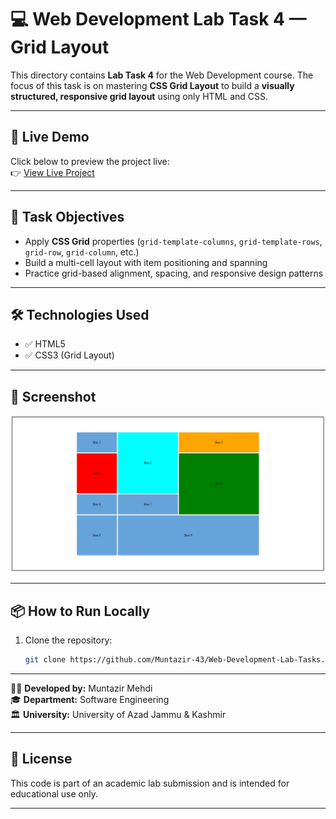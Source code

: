 # 💻 Web Development Lab Task 4 — Grid Layout

This directory contains **Lab Task 4** for the Web Development course. The focus of this task is on mastering **CSS Grid Layout** to build a **visually structured, responsive grid layout** using only HTML and CSS.

---

## 🔗 Live Demo

Click below to preview the project live:  
👉 [View Live Project](https://muntazir-43.github.io/Web-Development-Lab-Tasks/Lab%20Task%204/index.html)

---

## 🎯 Task Objectives

- Apply **CSS Grid** properties (`grid-template-columns`, `grid-template-rows`, `grid-row`, `grid-column`, etc.)
- Build a multi-cell layout with item positioning and spanning
- Practice grid-based alignment, spacing, and responsive design patterns

---

## 🛠 Technologies Used

- ✅ HTML5  
- ✅ CSS3 (Grid Layout)

---

## 📸 Screenshot

![Preview Screenshot](https://github.com/Muntazir-43/Web-Development-Lab-Tasks/blob/main/Lab%20Task%204/Assests/Grid%20Task%20Preview.jpeg?raw=true)

---

## 📦 How to Run Locally

1. Clone the repository:
   ```bash
   git clone https://github.com/Muntazir-43/Web-Development-Lab-Tasks.git
   ```
---

🧑‍💻 **Developed by:** Muntazir Mehdi  
🎓 **Department:** Software Engineering  
🏛️ **University:** University of Azad Jammu & Kashmir

---

## 📃 License

This code is part of an academic lab submission and is intended for educational use only.

---



